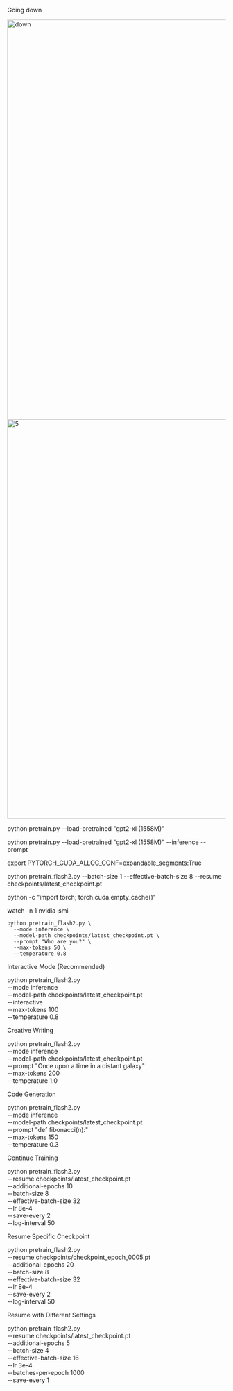 Going down

<img width="1600" height="921" alt="down" src="https://github.com/user-attachments/assets/e6e1f50f-840f-4abc-b694-21957dab9861" />

<img width="1600" height="921" alt="5" src="https://github.com/user-attachments/assets/5b309d34-541b-4ef7-9275-5abda566e82b" />


   

python pretrain.py --load-pretrained "gpt2-xl (1558M)"


python pretrain.py --load-pretrained "gpt2-xl (1558M)" --inference --prompt

   
   
   export PYTORCH_CUDA_ALLOC_CONF=expandable_segments:True


  python pretrain_flash2.py --batch-size 1 --effective-batch-size 8 --resume checkpoints/latest_checkpoint.pt






 python -c "import torch; torch.cuda.empty_cache()"




  watch -n 1 nvidia-smi



    python pretrain_flash2.py \
      --mode inference \
      --model-path checkpoints/latest_checkpoint.pt \
      --prompt "Who are you?" \
      --max-tokens 50 \
      --temperature 0.8

  Interactive Mode (Recommended)

  python pretrain_flash2.py \
      --mode inference \
      --model-path checkpoints/latest_checkpoint.pt \
      --interactive \
      --max-tokens 100 \
      --temperature 0.8

  Creative Writing

  python pretrain_flash2.py \
      --mode inference \
      --model-path checkpoints/latest_checkpoint.pt \
      --prompt "Once upon a time in a distant galaxy" \
      --max-tokens 200 \
      --temperature 1.0

  Code Generation

  python pretrain_flash2.py \
      --mode inference \
      --model-path checkpoints/latest_checkpoint.pt \
      --prompt "def fibonacci(n):" \
      --max-tokens 150 \
      --temperature 0.3







  Continue Training

  python pretrain_flash2.py \
      --resume checkpoints/latest_checkpoint.pt \
      --additional-epochs 10 \
      --batch-size 8 \
      --effective-batch-size 32 \
      --lr 8e-4 \
      --save-every 2 \
      --log-interval 50

  Resume Specific Checkpoint

  python pretrain_flash2.py \
      --resume checkpoints/checkpoint_epoch_0005.pt \
      --additional-epochs 20 \
      --batch-size 8 \
      --effective-batch-size 32 \
      --lr 8e-4 \
      --save-every 2 \
      --log-interval 50

  Resume with Different Settings

  python pretrain_flash2.py \
      --resume checkpoints/latest_checkpoint.pt \
      --additional-epochs 5 \
      --batch-size 4 \
      --effective-batch-size 16 \
      --lr 3e-4 \
      --batches-per-epoch 1000 \
      --save-every 1
